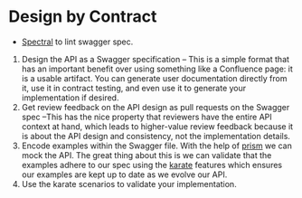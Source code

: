 # Design by Contract

* [Spectral](https://stoplight.io/open-source/spectral/) to lint swagger spec.

1. Design the API as a Swagger specification – This is a simple format that has an important benefit over using something like a Confluence page: it is a usable artifact. You can generate user documentation directly from it, use it in contract testing, and even use it to generate your implementation if desired.
1. Get review feedback on the API design as pull requests on the Swagger spec –This has the nice property that reviewers have the entire API context at hand, which leads to higher-value review feedback because it is about the API design and consistency, not the implementation details.
1. Encode examples within the Swagger file. With the help of [prism](https://github.com/stoplightio/prism) we can mock the API. The great thing about this is we can validate that the examples adhere to our spec using the [karate](https://github.com/intuit/karate) features which ensures our examples are kept up to date as we evolve our API.
1. Use the karate scenarios to validate your implementation.
